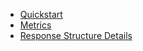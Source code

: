 * [Quickstart](quickstart.md)
* [Metrics](metrics.md)
* [Response Structure Details](ResponseStructure.md)